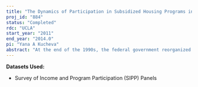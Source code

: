 ```yaml
---
title: "The Dynamics of Participation in Subsidized Housing Programs in the US: Pathways into and out of Subsidized Housing"
proj_id: "884"
status: "Completed"
rdc: "UCLA"
start_year: "2011"
end_year: "2014.0"
pi: "Yana A Kucheva"
abstract: "At the end of the 1990s, the federal government reorganized the way it provides subsidized housing assistance. As a result, voucher users surpassed the number of public housing residents, and Public Housing Authorities began to serve new tenants who are making affirmative steps to self-sufficiency as opposed to households experiencing the greatest housing-related needs. Using life table analysis, this project investigates how these changes have affected the length of stay of tenants in subsidized housing programs as well as the relative lengths of stay in public housing compared to other types of subsidized programs. Second, it examines the pathways that residents take to exit subsidized housing and implement a discrete-time multinomial logit model of the socioeconomic determinants of exits into the private housing market that takes account not only of the socioeconomic characteristics of individuals but also of the local housing and unemployment conditions. Finally, it traces the ability of exits from subsidized housing programs to improve the living conditions of the ones who transition into the private housing market. The research uses all panels of the Survey of Income and Program Participation (SIPP) covering the period between 1990 and 2008 as well as the Panel Study of Income Dynamics (PSID) for the period between 1969 and 2008."
---
```


**Datasets Used:**

  - Survey of Income and Program Participation (SIPP) Panels 

